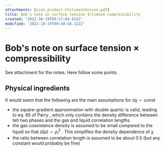 ```yaml
---
attachments: [scan_product_Chitimestension.pdf]
title: Bob's note on surface tension $\times$ compressibility
created: '2022-10-19T09:17:04.816Z'
modified: '2022-10-19T09:40:56.122Z'
---
```


# Bob's note on surface tension $\times$ compressibility

See attachment for the  notes. Here follow some points.


## Physical ingredients

It would seem that the following are the main assumptions for $\sigma \chi \sim const$


- the square-gradient approximation with double quartic is valid, leading to eq. 85 of Parry , which only contains the density difference between teh two phases and the gas and liquid correlation lengths.
- the gas coexistence density is assumed to be small compared to the liquid so that $(\delta \rho)\sim \rho_l^2$ . This simplifies the density dependence of $\chi$
- the ratio between correlation length is assumed to be about 0.5 (but any constant would probably be fine)



